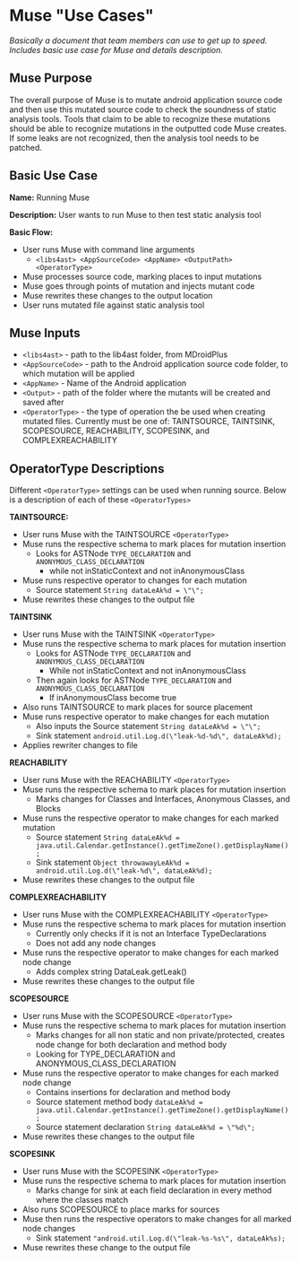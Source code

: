 # Muse "Use Cases"
*Basically a document that team members can use to get up to speed. Includes basic use case for Muse and details description.*


## Muse Purpose
The overall purpose of Muse is to mutate android application source code and then use this mutated source code to check the soundness of static analysis tools. Tools that claim to be able to recognize these mutations should be able to recognize mutations in the outputted code Muse creates. If some leaks are not  recognized, then the analysis tool needs to be patched.

## Basic Use Case
**Name:** 
Running Muse

**Description:** 
User wants to run Muse to then test static analysis tool

**Basic Flow:**
- User runs Muse with command line arguments
  - `<libs4ast> <AppSourceCode> <AppName> <OutputPath> <OperatorType>` 
- Muse processes source code, marking places to input mutations
- Muse goes through points of mutation and injects mutant code
- Muse rewrites these changes to the output location
- User runs mutated file against static analysis tool


## Muse Inputs
- `<libs4ast>` - path to the lib4ast folder, from MDroidPlus
- `<AppSourceCode>` - path to the Android application source code folder, to which mutation will be applied
- `<AppName>` - Name of the Android application
- `<Output>` - path of the folder where the mutants will be created and saved after
- `<OperatorType>` - the type of operation the be used when creating mutated files. Currently must be one of: TAINTSOURCE, TAINTSINK, SCOPESOURCE, REACHABILITY, SCOPESINK, and COMPLEXREACHABILITY


## OperatorType Descriptions

Different `<OperatorType>` settings can be used when running source. Below is a description of each of these `<OperatorTypes>`

**TAINTSOURCE:**
- User runs Muse with the TAINTSOURCE `<OperatorType>`
- Muse runs the respective schema to mark places for mutation insertion
  - Looks for ASTNode `TYPE_DECLARATION` and `ANONYMOUS_CLASS_DECLARATION`
    - while not inStaticContext and not inAnonymousClass
- Muse runs respective operator to changes for each mutation
  - Source statement `String dataLeAk%d = \"\";`
- Muse rewrites these changes to the output file

**TAINTSINK**
- User runs Muse with the TAINTSINK `<OperatorType>`
- Muse runs the respective schema to mark places for mutation insertion
  - Looks for ASTNode `TYPE_DECLARATION` and `ANONYMOUS_CLASS_DECLARATION`
    - While not inStaticContext and not inAnonymousClass
  - Then again looks for ASTNode `TYPE_DECLARATION` and `ANONYMOUS_CLASS_DECLARATION`
    - If inAnonymousClass become true
- Also runs TAINTSOURCE to mark places for source placement
- Muse runs respective operator to make changes for each mutation
  - Also inputs the Source statement `String dataLeAk%d = \"\";`
  - Sink statement `android.util.Log.d(\"leak-%d-%d\", dataLeAk%d);`
- Applies rewriter changes to file

**REACHABILITY**
- User runs Muse with the REACHABILITY `<OperatorType>`
- Muse runs the respective schema to mark places for mutation insertion
  - Marks changes for Classes and Interfaces, Anonymous Classes, and Blocks
- Muse runs the respective operator to make changes for each marked mutation
  - Source statement `String dataLeAk%d = java.util.Calendar.getInstance().getTimeZone().getDisplayName();`
  - Sink statement `Object throwawayLeAk%d = android.util.Log.d(\"leak-%d\", dataLeAk%d);`
- Muse rewrites these changes to the output file


**COMPLEXREACHABILITY**
- User runs Muse with the COMPLEXREACHABILITY `<OperatorType>`
- Muse runs the respective schema to mark places for mutation insertion
  - Currently only checks if it is not an Interface TypeDeclarations
  - Does not add any node changes
- Muse runs the respective operator to make changes for each marked node change 
  - Adds complex string DataLeak.getLeak()
- Muse rewrites these changes to the output file


**SCOPESOURCE**
- User runs Muse with the SCOPESOURCE `<OperatorType>`
- Muse runs the respective schema to mark places for mutation insertion
  - Marks changes for all non static and non private/protected, creates node change for both declaration and method body
  - Looking for TYPE_DECLARATION and ANONYMOUS_CLASS_DECLARATION
- Muse runs the respective operator to make changes for each marked node change
  - Contains insertions for declaration and method body
  - Source statement method body `dataLeAk%d = java.util.Calendar.getInstance().getTimeZone().getDisplayName();`
  - Source statement declaration `String dataLeAk%d = \"%d\";`
- Muse rewrites these changes to the output file


**SCOPESINK**
- User runs Muse with the SCOPESINK `<OperatorType>`
- Muse runs the respective schema to mark places for mutation insertion
  - Marks change for sink at each field declaration in every method where the classes match
- Also runs SCOPESOURCE to place marks for sources
- Muse then runs the respective operators to make changes for all marked node changes
  - Sink statement `"android.util.Log.d(\"leak-%s-%s\", dataLeAk%s);`
- Muse rewrites these change to the output file


